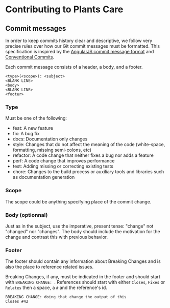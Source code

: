 # Contributing to Plants Care

## Commit messages

In order to keep commits history clear and descriptive, we follow very precise rules over how our Git commit messages must be formatted. This specification is inspired by the [AngularJS commit message format](https://github.com/angular/angular.js/blob/master/DEVELOPERS.md#commits) and [Conventional Commits](https://www.conventionalcommits.org/en/v1.0.0/).

Each commit message consists of a header, a body, and a footer.

```
<type>(<scope>): <subject>
<BLANK LINE>
<body>
<BLANK LINE>
<footer>
```

### Type

Must be one of the following:
- feat: A new feature
- fix: A bug fix
- docs: Documentation only changes
- style: Changes that do not affect the meaning of the code (white-space, formatting, missing semi-colons, etc)
- refactor: A code change that neither fixes a bug nor adds a feature
- perf: A code change that improves performance
- test: Adding missing or correcting existing tests
- chore: Changes to the build process or auxiliary tools and libraries such as documentation generation

### Scope

The scope could be anything specifying place of the commit change.

### Body (optionnal)

Just as in the subject, use the imperative, present tense: "change" not "changed" nor "changes". The body should include the motivation for the change and contrast this with previous behavior.

### Footer

The footer should contain any information about Breaking Changes and is also the place to reference related issues.

Breaking Changes, if any, must be indicated in the footer and should start with `BREAKING CHANGE: `.
References should start with either `Closes`, `Fixes` or `Relates` then a space, a `#` and the reference's id.

```
BREAKING CHANGE: doing that change the output of this
Closes #42
```
